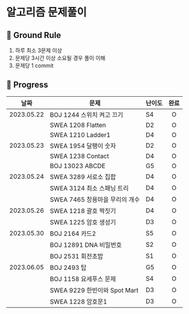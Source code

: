 # 알고리즘 문제풀이

## 🤙 Ground Rule

1. 하루 최소 3문제 이상
2. 문제당 3시간 이상 소요될 경우 풀이 이해
3. 문제당 1 commit

## 📅 Progress

| 날짜       | 문제                           | 난이도 | 완료 |
| ---------- | ------------------------------ | ------ |:-:|
| 2023.05.22 | BOJ 1244 스위치 켜고 끄기      | S4     | O |
|            | SWEA 1208 Flatten              | D2     | O |
|            | SWEA 1210 Ladder1              | D4     | O |
| 2023.05.23 | SWEA 1954 달팽이 숫자          | D2     | O |
|            | SWEA 1238 Contact              | D4     | O |
|            | BOJ 13023 ABCDE                | G5     | O |
| 2023.05.24 | SWEA 3289 서로소 집합          | D4     | O |
|            | SWEA 3124 최소 스패닝 트리     | D4     | O |
|            | SWEA 7465 창용마을 무리의 개수 | D4     | O |
| 2023.05.26 | SWEA 1218 괄호 짝짓기          | D4     | O |
|            | SWEA 1225 암호 생성기          | D3     | O |
| 2023.05.30 | BOJ 2164 카드2                 | S5     | O |
|            | BOJ 12891 DNA 비밀번호         | S2     | O |
|            | BOJ 2531 회전초밥              | S1     | O |
| 2023.06.05 | BOJ 2493 탑 | G5 | O |
| | BOJ 1158 요세푸스 문제 | S4 | O |
| | SWEA 9229 한빈이와 Spot Mart | D3 | O |
| | SWEA 1228 암호문1 | D3 | O |